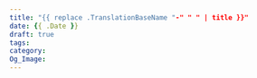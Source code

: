 ```yaml
---
title: "{{ replace .TranslationBaseName "-" " " | title }}"
date: {{ .Date }}
draft: true
tags:
category:
Og_Image: 
---
```


